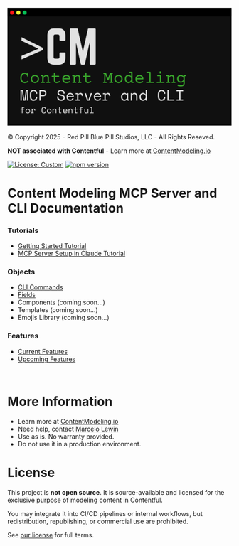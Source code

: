 ![Content Modeling MCP Server and CLI for Contentful](./assets/cmcli-logo.png)

© Copyright 2025 - Red Pill Blue Pill Studios, LLC - All Rights Reseved.

**NOT associated with Contentful** - Learn more at [ContentModeling.io](https://www.contentmodeling.io/)

[![License: Custom](https://img.shields.io/badge/license-Custom-lightgrey)](../LICENSE.md)
[![npm version](https://img.shields.io/npm/v/content-modeling-cli.svg)](https://www.npmjs.com/package/content-modeling-cli)

# Content Modeling MCP Server and CLI Documentation

### Tutorials
- [Getting Started Tutorial](tutorials/getting-started/README.md)
- [MCP Server Setup in Claude Tutorial](tutorials/mcp-server-calude-setup/README.md)

### Objects
- [CLI Commands](commands/README.md)
- [Fields](fields/README.md)
- Components (coming soon...)
- Templates (coming soon...)
- Emojis Library (coming soon...)

### Features
- [Current Features](features/current-features.md)
- [Upcoming Features](features/upcoming-features.md)

<br>

# More Information
- Learn more at [ContentModeling.io](https://www.contentmodeling.io/)
- Need help, contact [Marcelo Lewin](mailto:marcelo@contentmodeling.io)
- Use as is.  No warranty provided.  
- Do not use it in a production environment.

# License

This project is **not open source**. It is source-available and licensed for the exclusive purpose of modeling content in Contentful.

You may integrate it into CI/CD pipelines or internal workflows, but redistribution, republishing, or commercial use are prohibited.

See [our license](../LICENSE.md) for full terms.